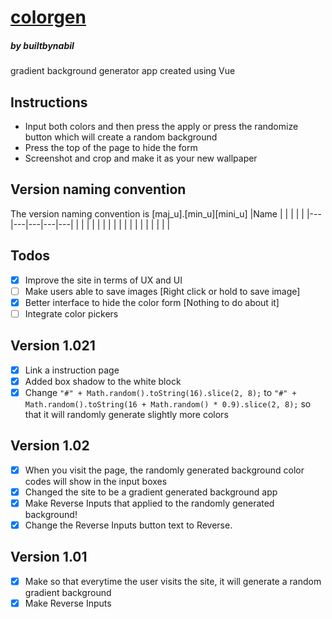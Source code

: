 # [colorgen](https://builtbynabil.github.io/colorgen)
##### by builtbynabil

gradient background generator app created using Vue

## Instructions
- Input both colors and then press the apply or press the randomize button which will create a random background
- Press the top of the page to hide the form
- Screenshot and crop and make it as your new wallpaper

## Version naming convention
The version naming convention is [maj_u].[min_u][mini_u]
|Name   |   |   |   |   |
|---|---|---|---|---|
|   |   |   |   |   |
|   |   |   |   |   |
|   |   |   |   |   |

## Todos
- [x] Improve the site in terms of UX and UI
- [ ] Make users able to save images [Right click or hold to save image]
- [x] Better interface to hide the color form [Nothing to do about it]
- [ ] Integrate color pickers

## Version 1.021
- [x] Link a instruction page
- [x] Added box shadow to the white block
- [x] Change `"#" + Math.random().toString(16).slice(2, 8);` to `"#" + Math.random().toString(16 + Math.random() * 0.9).slice(2, 8);` so that it will randomly generate slightly more colors

## Version 1.02
- [x] When you visit the page, the randomly generated background color codes will show in the input boxes
- [x] Changed the site to be a gradient generated background app
- [x] Make Reverse Inputs that applied to the randomly generated background!
- [x] Change the Reverse Inputs button text to Reverse.

## Version 1.01
- [x] Make so that everytime the user visits the site, it will generate a random gradient background
- [x] Make Reverse Inputs